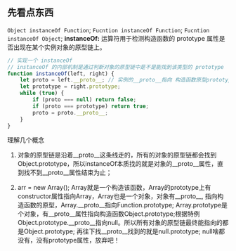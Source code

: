 ## 先看点东西
`Object instanceOf Function`;
`Fucntion instanceOf Function`;
`Fucntion instanceOf Object`;
**instanceOf:** 运算符用于检测构造函数的 prototype 属性是否出现在某个实例对象的原型链上。

```javascript
// 实现一个 instanceOf
// instanceOf 的内部机制是通过判断对象的原型链中是不是能找到该类型的 prototype
function instanceOf(left, right) {
    let proto = left.__proto__; // 实例的__proto__指向 构造函数原型prototype
    let prototype = right.prototype; 
    while (true) {
        if (proto === null) return false;
        if (proto === prototype) return true;
        proto = proto.__proto__;
    }
}
```

理解几个概念
1. 对象的原型链是沿着__proto__这条线走的，所有的对象的原型链都会找到Object.prototype，所以instanceOf本质找的就是对象的__proto__属性，直到找不到__proto__属性结束为止；

2. arr = new Array();
Array就是一个构造该函数，Array的prototype上有constructor属性指向Array，Array也是一个对象，对象有__proto__, 指向构造函数的原型，Array.__proto__指向Function.prototype; Array.prototype是个对象，有__proto__属性指向构造函数Object.prototype;根据特例Object.prototype.__proto__指向null。所以所有对象的原型链最终能指向的都是Object.prototype; 再往下找__proto__找到的就是null.prototype; null啥都没有，没有prototype属性，放弃吧！

